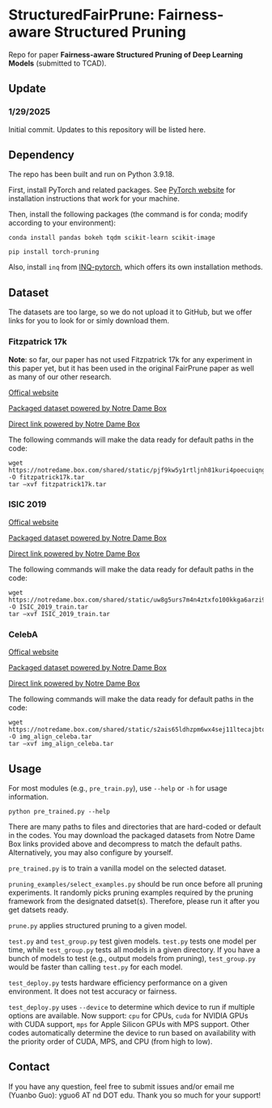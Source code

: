 # StructuredFairPrune: Fairness-aware Structured Pruning

Repo for paper **Fairness-aware Structured Pruning of Deep Learning Models** (submitted to TCAD).

## Update

### 1/29/2025

Initial commit.
Updates to this repository will be listed here.

## Dependency

The repo has been built and run on Python 3.9.18.

First, install PyTorch and related packages. See [PyTorch website](https://pytorch.org/) for installation instructions that work for your machine.

Then, install the following packages (the command is for conda; modify according to your environment):

```
conda install pandas bokeh tqdm scikit-learn scikit-image
```

```
pip install torch-pruning
```

Also, install `inq` from [INQ-pytorch](https://github.com/Mxbonn/INQ-pytorch), which offers its own installation methods.

## Dataset

The datasets are too large, so we do not upload it to GitHub, but we offer links for you to look for or simly download them.

### Fitzpatrick 17k

**Note**: so far, our paper has not used Fitzpatrick 17k for any experiment in this paper yet, but it has been used in the original FairPrune paper as well as many of our other research.

[Offical website](https://github.com/mattgroh/fitzpatrick17k)

[Packaged dataset powered by Notre Dame Box](https://notredame.box.com/s/pjf9kw5y1rtljnh81kuri4poecuiqngf)

[Direct link powered by Notre Dame Box](https://notredame.box.com/shared/static/pjf9kw5y1rtljnh81kuri4poecuiqngf.tar)

The following commands will make the data ready for default paths in the code:

```
wget https://notredame.box.com/shared/static/pjf9kw5y1rtljnh81kuri4poecuiqngf.tar -O fitzpatrick17k.tar
tar –xvf fitzpatrick17k.tar
```

### ISIC 2019

[Offical website](https://challenge.isic-archive.com/landing/2019/)

[Packaged dataset powered by Notre Dame Box](https://notredame.box.com/s/uw8g5urs7m4n4ztxfo100kkga6arzi9k)

[Direct link powered by Notre Dame Box](https://notredame.box.com/shared/static/uw8g5urs7m4n4ztxfo100kkga6arzi9k.tar)

The following commands will make the data ready for default paths in the code:

```
wget https://notredame.box.com/shared/static/uw8g5urs7m4n4ztxfo100kkga6arzi9k.tar -O ISIC_2019_train.tar
tar –xvf ISIC_2019_train.tar
```

### CelebA

[Offical website](https://mmlab.ie.cuhk.edu.hk/projects/CelebA.html)

[Packaged dataset powered by Notre Dame Box](https://notredame.box.com/s/s2ais65ldhzpm6wx4sej11ltecajbtqt)

[Direct link powered by Notre Dame Box](https://notredame.box.com/shared/static/s2ais65ldhzpm6wx4sej11ltecajbtqt.tar)

The following commands will make the data ready for default paths in the code:

```
wget https://notredame.box.com/shared/static/s2ais65ldhzpm6wx4sej11ltecajbtqt.tar -O img_align_celeba.tar
tar –xvf img_align_celeba.tar
```

## Usage

For most modules (e.g., `pre_train.py`), use `--help` or `-h` for usage information.

```
python pre_trained.py --help
```

There are many paths to files and directories that are hard-coded or default in the codes.
You may download the packaged datasets from Notre Dame Box links provided above and decompress to match the default paths.
Alternatively, you may also configure by yourself.

`pre_trained.py` is to train a vanilla model on the selected dataset.

`pruning_examples/select_examples.py` should be run once before all pruning experiments.
It randomly picks pruning examples required by the pruning framework from the designated datset(s).
Therefore, please run it after you get datsets ready.

`prune.py` applies structured pruning to a given model.

`test.py` and `test_group.py` test given models.
`test.py` tests one model per time, while `test_group.py` tests all models in a given directory.
If you have a bunch of models to test (e.g., output models from pruning), `test_group.py` would be faster than calling `test.py` for each model.

`test_deploy.py` tests hardware efficiency performance on a given environment.
It does not test accuracy or fairness.

`test_deploy.py` uses `--device` to determine which device to run if multiple options are available.
Now support: `cpu` for CPUs, `cuda` for NVIDIA GPUs with CUDA support, `mps` for Apple Silicon GPUs with MPS support.
Other codes automatically determine the device to run based on availability with the priority order of CUDA, MPS, and CPU (from high to low).

## Contact

If you have any question, feel free to submit issues and/or email me (Yuanbo Guo): yguo6 AT nd DOT edu.
Thank you so much for your support!
